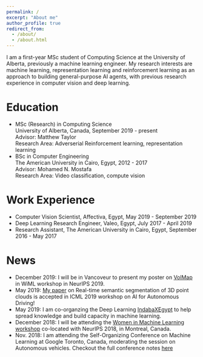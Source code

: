 ```yaml
---
permalink: /
excerpt: "About me"
author_profile: true
redirect_from:
  - /about/
  - /about.html
---
```

I am a first-year MSc student of Computing Science at the University of Alberta, previously a machine learning engineer. My research interests are machine learning, representation learning and reinforcement learning as an approach to building general-purpose AI agents, with previous research experience in computer vision and deep learning.

Education
======
* MSc (Research) in Computing Science  
University of Alberta, Canada, September 2019 - present  
Advisor: Matthew Taylor  
Research Area: Adverserial Reinforcement learning, representation learning  
* BSc in Computer Engineering  
The American University in Cairo, Egypt, 2012 - 2017  
Advisor: Mohamed N. Mostafa  
Research Area: Video classification, compute vision  

Work Experience
======
* Computer Vision Scientist, Affectiva, Egypt, May 2019 - September 2019
* Deep Learning Research Engineer, Valeo, Egypt,  July 2017 - April 2019
* Research Assistant, The American University in Cairo, Egypt, September 2016 - May 2017

News
======
- December 2019: I will be in Vancoveur to present my poster on [VolMap](https://arxiv.org/pdf/1906.11873.pdf) in WiML workshop in NeurIPS 2019.
- May 2019: [My paper](https://arxiv.org/pdf/1906.11873.pdf) on Real-time semantic segmentation of 3D point clouds is accepted in ICML 2019 workshop on AI for Autonomous Driving!
- May 2019: I am co-organzing the Deep Learning [IndabaXEgypt](https://sites.google.com/view/indabaxegypt) to help spread knowledge and build capacity in machine learning.
- December 2018: I will be attending the [Women in Machine Learning workshop](https://wimlworkshop.org/2018/) co-located with NeurIPS 2018, in Montreal, Canada.
- Nov. 2018: I am attending the Self-Organizing Conference on Machine Learning at Google Toronto, Canada, moderating the session on Autonomous vehicles. Checkout the full conference notes [here](https://gloriameltemiatay.github.io/SOCML2018/Report.pdf)

